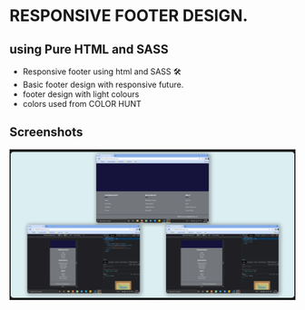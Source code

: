 
# RESPONSIVE FOOTER DESIGN.

## using Pure HTML and SASS

- Responsive footer using html and SASS 🛠
- Basic footer design with responsive future.
- footer design with light colours
- colors used from COLOR HUNT

## Screenshots

![Preview](./assets/images/preview.jpg)


